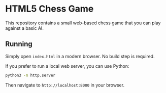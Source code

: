 # HTML5 Chess Game

This repository contains a small web-based chess game that you can play against a basic AI.

## Running

Simply open `index.html` in a modern browser. No build step is required.

If you prefer to run a local web server, you can use Python:

```bash
python3 -m http.server
```

Then navigate to `http://localhost:8000` in your browser.

